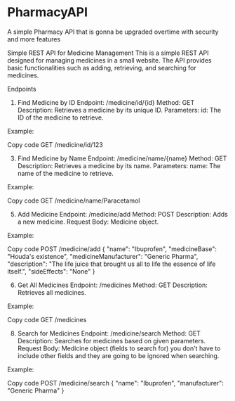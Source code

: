 # PharmacyAPI
A simple Pharmacy API that is gonna be upgraded overtime with security and more features

Simple REST API for Medicine Management
This is a simple REST API designed for managing medicines in a small website. The API provides basic functionalities such as adding, retrieving, and searching for medicines.

Endpoints

1. Find Medicine by ID
Endpoint: /medicine/id/{id}
Method: GET
Description: Retrieves a medicine by its unique ID.
Parameters:
id: The ID of the medicine to retrieve.

Example:

Copy code
GET /medicine/id/123



3. Find Medicine by Name
Endpoint: /medicine/name/{name}
Method: GET
Description: Retrieves a medicine by its name.
Parameters:
name: The name of the medicine to retrieve.

Example:

Copy code
GET /medicine/name/Paracetamol



5. Add Medicine
Endpoint: /medicine/add
Method: POST
Description: Adds a new medicine.
Request Body: Medicine object.

Example:

Copy code
POST /medicine/add
{
  "name": "Ibuprofen",
  "medicineBase": "Houda's existence",
  "medicineManufacturer": "Generic Pharma",  
  "description": "The life juice that brought us all to life the essence of life itself.",
  "sideEffects": "None"
}



6. Get All Medicines
Endpoint: /medicines
Method: GET
Description: Retrieves all medicines.

Example:

Copy code
GET /medicines



8. Search for Medicines
Endpoint: /medicine/search
Method: GET
Description: Searches for medicines based on given parameters.
Request Body: Medicine object (fields to search for) you don't have to include other fields and they are going to be ignored when searching.

Example:

Copy code
POST /medicine/search
{
  "name": "Ibuprofen",
  "manufacturer": "Generic Pharma"
}
